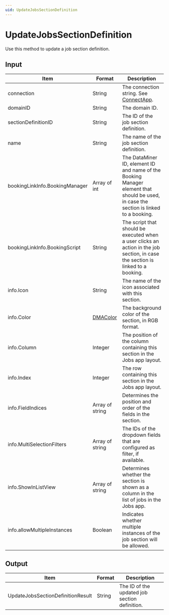 ```yaml
---
uid: UpdateJobsSectionDefinition
---
```


# UpdateJobsSectionDefinition

Use this method to update a job section definition.

## Input

| Item | Format | Description |
|--|--|--|
| connection | String | The connection string. See [ConnectApp](xref:ConnectApp). |
| domainID | String | The domain ID. |
| sectionDefinitionID | String | The ID of the job section definition. |
| name | String | The name of the job section definition. |
| bookingLinkInfo.BookingManager | Array of int | The DataMiner ID, element ID and name of the Booking Manager element that should be used, in case the section is linked to a booking. |
| bookingLinkInfo.BookingScript | String | The script that should be executed when a user clicks an action in the job section, in case the section is linked to a booking. |
| info.Icon | String | The name of the icon associated with this section. |
| info.Color | [DMAColor](xref:DMAColor) | The background color of the section, in RGB format. |
| info.Column | Integer | The position of the column containing this section in the Jobs app layout. |
| info.Index | Integer | The row containing this section in the Jobs app layout. |
| info.FieldIndices | Array of string | Determines the position and order of the fields in the section. |
| info.MultiSelectionFilters | Array of string | The IDs of the dropdown fields that are configured as filter, if available. |
| info.ShowInListView | Array of string | Determines whether the section is shown as a column in the list of jobs in the Jobs app. |
| info.allowMultipleInstances | Boolean | Indicates whether multiple instances of the job section will be allowed. |

## Output

| Item                              | Format | Description                                   |
|-----------------------------------|--------|-----------------------------------------------|
| UpdateJobsSectionDefinitionResult | String | The ID of the updated job section definition. |

